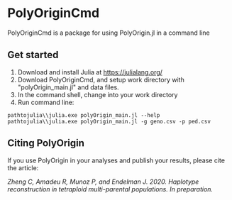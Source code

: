 # PolyOriginCmd

PolyOriginCmd is a package for using PolyOrigin.jl in a command line

## Get started

1) Download and install Julia at https://julialang.org/
2) Download PolyOriginCmd, and setup work directory with "polyOrigin_main.jl" and data files.
2) In the command shell, change into your work directory
3) Run command line:

```
pathtojulia\\julia.exe polyOrigin_main.jl --help
pathtojulia\\julia.exe polyOrigin_main.jl -g geno.csv -p ped.csv
```

## Citing PolyOrigin

 If you use PolyOrigin in your analyses and publish your results, please cite the article:

  *Zheng C, Amadeu R, Munoz P, and Endelman J. 2020. Haplotype reconstruction in tetraploid multi-parental populations. In preparation.*
